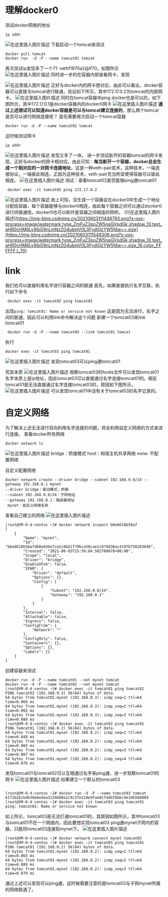 
# 理解docker0
测试docker网络的地址
```shell
ip addr
```

![在这里插入图片描述](https://img-blog.csdnimg.cn/20210603103446871.png?x-oss-process=image/watermark,type_ZmFuZ3poZW5naGVpdGk,shadow_10,text_aHR0cHM6Ly9ibG9nLmNzZG4ubmV0L0FydGlzYW5fdw==,size_16,color_FFFFFF,t_70)
下载启动一个tomcat来测试

```shell
docker pull tomcat
docker run  -d -P --name tomcat01 tomcat
```
再次测试ip发现多了一个71: vethf1870a2@if70，如图所示
![在这里插入图片描述](https://img-blog.csdnimg.cn/20210603104450743.png?x-oss-process=image/watermark,type_ZmFuZ3poZW5naGVpdGk,shadow_10,text_aHR0cHM6Ly9ibG9nLmNzZG4ubmV0L0FydGlzYW5fdw==,size_16,color_FFFFFF,t_70)
同时进一步的在容器内部查看网卡，发现

![在这里插入图片描述](https://img-blog.csdnimg.cn/20210603104722722.png)
正好与docker内的网卡想对应，由此可以看出，docker容器可以直接与tomcat进行联通，验证如下所示。其中172.17.0.2为tomcat的内部网卡。
![在这里插入图片描述](https://img-blog.csdnimg.cn/20210603104925547.png)
同时在tomcat容器中ping docker也是可以的，如下图所示，其中172.17.0.1是docker容器内的docker0网卡
![在这里插入图片描述](https://img-blog.csdnimg.cn/20210603105139140.png)
**通过上述测试可以知道docker容器是可以与tomcat建立连接的**，那么两个tomcat是否可以进行网络连接呢？
首先需要再次启动一个tomcat容器

```shell
docker run -d -P --name tomcat02 tomcat
```
这时候测试网卡

```
ip addr
```
![在这里插入图片描述](https://img-blog.csdnimg.cn/20210603105736851.png?x-oss-process=image/watermark,type_ZmFuZ3poZW5naGVpdGk,shadow_10,text_aHR0cHM6Ly9ibG9nLmNzZG4ubmV0L0FydGlzYW5fdw==,size_16,color_FFFFFF,t_70)
发现又多了一块。
进一步测试新开的容器tomcat的网卡发现，正好与docker的网卡相对应。由此可知：**每当新开一个容器，docker总会生成一个相对应的一对网卡连接地址**，这是一种veth-pair技术，这种技术，一端连接协议，一端彼此相连。正因为这种技术，veth-pair充当桥梁使得容器可以彼此相连。
![在这里插入图片描述](https://img-blog.csdnimg.cn/20210603105832880.png)
测试：查看tomcat02是否能够ping通tomcat01

```shell
 docker exec -it tomcat02 ping 172.17.0.2
```

![在这里插入图片描述](https://img-blog.csdnimg.cn/20210603110422265.png)
由上可知，没生成一个容器会在docker0中生成一个地址分配给容器，每个容器能够与docker0相连，由此每个容器之间可以通过docker0进行间接通信。docker0也可以称作是容器之间相连的网桥。
![!\[在这里插入图片描述\](https://img-blog.csdnimg.cn/20210603111448793.png?x-oss-process=image/watermark,type_ZmFuZ3poZW5naGVpdGk,shadow_10,text_aHR0cHM6Ly9ibG9nLmNzZG4ubmV0L0FydGlzYW5fdw==,size](https://img-blog.csdnimg.cn/20210603111546306.png?x-oss-process=image/watermark,type_ZmFuZ3poZW5naGVpdGk,shadow_10,text_aHR0cHM6Ly9ibG9nLmNzZG4ubmV0L0FydGlzYW5fdw==,size_16,color_FFFFFF,t_70)
# link
我们也可以直接利用名字进行容器之间的联通
首先，如果直接执行名字互联，执行如下命令

```
 docker exec -it tomcat02 ping tomcat01
```
出现`
ping: tomcat01: Name or service not known
`
这是因为无法进行，名字之间的联通，因此可以利用link命令解决这个问题
新建一个tomcat03来link tomcat01
```
 docker run -d -P --name tomcat03 --link tomcat01 tomcat
```
执行

```
docker exec -it tomcat03 ping tomcat01
```
![在这里插入图片描述](https://img-blog.csdnimg.cn/20210603152030736.png)
发现tomcat03可以ping通tomcat01

究其本质
![在这里插入图片描述](https://img-blog.csdnimg.cn/20210603152220328.png)
观察tomcat03的hosts文件可以发现tomcat01名字本质上是ip地址，因此tomcat03可以直接通过名字连接tomcat01的。相反tomcat01是无法直接通过名字连接tomcat03的，原因如下图所示。
![在这里插入图片描述](https://img-blog.csdnimg.cn/20210603152444589.png)
可以发现tomcat01中没有关于tomcat03的名字记录的。

# 自定义网络
为了解决上述无法进行双向利用名字连接的问题，将会利用自定义网络的方式来进行连接。
查看docker所有网络

```
docker network ls
```
![在这里插入图片描述](https://img-blog.csdnimg.cn/20210603152735277.png)
bridge：桥接模式
host：和宿主机共享网络
none: 不配置网络

自定义配置网络
```
docker network create --driver bridge --subnet 192.168.0.0/24 --gateway 192.168.0.1 mynet
--driver bridge：驱动模式，桥接
--subnet 192.168.0.0/24：子网地址
--gateway 192.168.0.1：路由器地址
 mynet：自定义网络名称
```
查看自己建立的网络
![在这里插入图片描述](https://img-blog.csdnimg.cn/20210603160416118.png)

```
[root@VM-0-4-centos ~]# docker network inspect b6e6618b56af
[
    {
        "Name": "mynet",
        "Id": "b6e6618b56afdb8e836e7ce2c8bb1f70bca58cae1c879d38ac4197b756203646",
        "Created": "2021-06-03T15:59:04.502780878+08:00",
        "Scope": "local",
        "Driver": "bridge",
        "EnableIPv6": false,
        "IPAM": {
            "Driver": "default",
            "Options": {},
            "Config": [
                {
                    "Subnet": "192.168.0.0/24",
                    "Gateway": "192.168.0.1"
                }
            ]
        },
        "Internal": false,
        "Attachable": false,
        "Ingress": false,
        "ConfigFrom": {
            "Network": ""
        },
        "ConfigOnly": false,
        "Containers": {},
        "Options": {},
        "Labels": {}
    }
]

```
创建容器来测试

```
docker run -d -P --name tomcat01 --net mynet tomcat
docker run -d -P --name tomcat02 --net mynet tomcat
[root@VM-0-4-centos ~]# docker exec -it tomcat01 ping tomcat02
PING tomcat02 (192.168.0.3) 56(84) bytes of data.
64 bytes from tomcat02.mynet (192.168.0.3): icmp_seq=1 ttl=64 time=0.069 ms
64 bytes from tomcat02.mynet (192.168.0.3): icmp_seq=2 ttl=64 time=0.065 ms
64 bytes from tomcat02.mynet (192.168.0.3): icmp_seq=3 ttl=64 time=0.080 ms
[root@VM-0-4-centos ~]# docker exec -it tomcat02 ping tomcat01
PING tomcat01 (192.168.0.2) 56(84) bytes of data.
64 bytes from tomcat01.mynet (192.168.0.2): icmp_seq=1 ttl=64 time=0.049 ms
64 bytes from tomcat01.mynet (192.168.0.2): icmp_seq=2 ttl=64 time=0.065 ms
64 bytes from tomcat01.mynet (192.168.0.2): icmp_seq=3 ttl=64 time=0.067 ms
64 bytes from tomcat01.mynet (192.168.0.2): icmp_seq=4 ttl=64 time=0.076 ms

```
发现tomcat01与tomcat02可以互相通过名字来ping通，进一步观察tomcat01的网卡
![在这里插入图片描述](https://img-blog.csdnimg.cn/20210603160945213.png)
如果建立一个默认的tomcat03

```

[root@VM-0-4-centos ~]# docker run -d -P --name tomcat03 tomcat
6172b2bcbdb39e8edea3134688e2c9c37e110e9fae01f4dbf8bbc9e3d5588009
[root@VM-0-4-centos ~]# docker exec -it tomcat03 ping tomcat01
ping: tomcat01: Name or service not known
```
如上所示，tomcat03是无法打通tomcat01的，其原因如图所示，其中tomcat03与tomcat01不在一个网络内，因此要想实现tomcat03 ping通mynet子网内的容器，只能将tomcat03连接到mynet下。
![在这里插入图片描述](https://img-blog.csdnimg.cn/2021060316241427.png?x-oss-process=image/watermark,type_ZmFuZ3poZW5naGVpdGk,shadow_10,text_aHR0cHM6Ly9ibG9nLmNzZG4ubmV0L0FydGlzYW5fdw==,size_16,color_FFFFFF,t_70)

```
[root@VM-0-4-centos ~]# docker network connect mynet tomcat03
[root@VM-0-4-centos ~]# docker exec -it tomcat03 ping tomcat01
PING tomcat01 (192.168.0.2) 56(84) bytes of data.
64 bytes from tomcat01.mynet (192.168.0.2): icmp_seq=1 ttl=64 time=0.065 ms
64 bytes from tomcat01.mynet (192.168.0.2): icmp_seq=2 ttl=64 time=0.089 ms
64 bytes from tomcat01.mynet (192.168.0.2): icmp_seq=3 ttl=64 time=0.079 ms

```
通过上述可以发现可以ping通，这时候需要注意的是tomcat03与子网mynet所属的网络联通了。